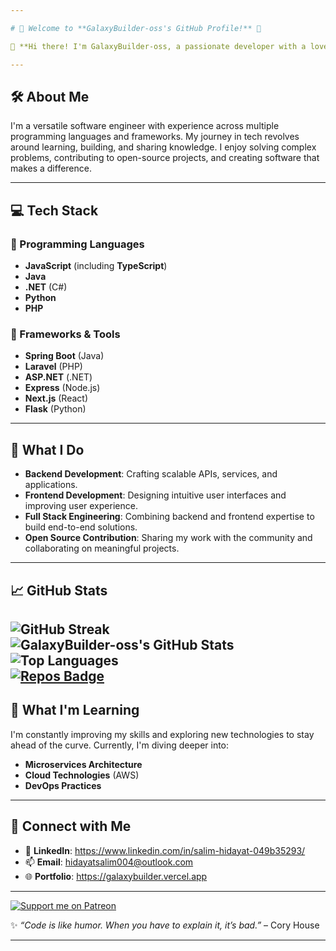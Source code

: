 ```yaml
---

# 👋 Welcome to **GalaxyBuilder-oss's GitHub Profile!** 🚀  

🌟 **Hi there! I'm GalaxyBuilder-oss, a passionate developer with a love for building scalable, efficient, and innovative software solutions.**  

---
```


## 🛠 **About Me**  
I'm a versatile software engineer with experience across multiple programming languages and frameworks. My journey in tech revolves around learning, building, and sharing knowledge. I enjoy solving complex problems, contributing to open-source projects, and creating software that makes a difference.  

---

## 💻 **Tech Stack**  

### 🔹 Programming Languages  
- **JavaScript** (including **TypeScript**)  
- **Java**  
- **.NET** (C#)  
- **Python**  
- **PHP**  

### 🔹 Frameworks & Tools  
- **Spring Boot** (Java)  
- **Laravel** (PHP)  
- **ASP.NET** (.NET)  
- **Express** (Node.js)  
- **Next.js** (React)  
- **Flask** (Python)  

---

## 🚀 **What I Do**  
- **Backend Development**: Crafting scalable APIs, services, and applications.  
- **Frontend Development**: Designing intuitive user interfaces and improving user experience.  
- **Full Stack Engineering**: Combining backend and frontend expertise to build end-to-end solutions.  
- **Open Source Contribution**: Sharing my work with the community and collaborating on meaningful projects.  

---

## 📈 **GitHub Stats**  
![GitHub Streak](https://github-readme-streak-stats.herokuapp.com/?user=GalaxyBuilder-oss&theme=dark)
![GalaxyBuilder-oss's GitHub Stats](https://github-readme-stats.vercel.app/api?username=GalaxyBuilder-oss&show_icons=true&theme=radical)  
![Top Languages](https://github-readme-stats.vercel.app/api/top-langs/?username=GalaxyBuilder-oss&layout=compact&theme=radical)  
[![Repos Badge](https://badges.pufler.dev/repos/GalaxyBuilder-oss)](https://badges.pufler.dev)
---

## 🌱 **What I'm Learning**  
I'm constantly improving my skills and exploring new technologies to stay ahead of the curve. Currently, I'm diving deeper into:  
- **Microservices Architecture**  
- **Cloud Technologies** (AWS)  
- **DevOps Practices**


---

## 🔗 **Connect with Me**  
- 💼 **LinkedIn**: https://www.linkedin.com/in/salim-hidayat-049b35293/
- 📫 **Email**: hidayatsalim004@outlook.com
- 🌐 **Portfolio**: https://galaxybuilder.vercel.app

---

[![Support me on Patreon](https://img.shields.io/endpoint.svg?url=https%3A%2F%2Fshieldsio-patreon.vercel.app%2Fapi%3Fusername%3DGalaxyBuilder%26type%3Dpatrons&style=for-the-badge)](https://patreon.com/GalaxyBuilder)

✨ _“Code is like humor. When you have to explain it, it’s bad.”_ – Cory House  

---
